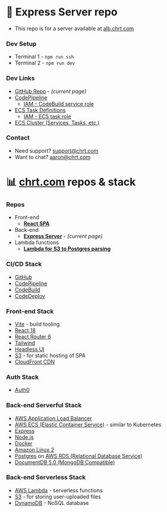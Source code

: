 # :file_folder: Express Server repo

- This repo is for a server available at [alb.chrt.com](https://alb.chrt.com)

### Dev Setup

- Terminal 1 - `npm run ssh`
- Terminal 2 - `npm run dev`

### Dev Links

- [GitHub Repo](https://github.com/chrtHub/postgres-tradingdata) - _(current page)_
- [CodePipeline](https://us-east-1.console.aws.amazon.com/codesuite/codepipeline/pipelines/chrt-express-postgres-tradingdata/view?region=us-east-1)
  - [IAM - CodeBuild service role](https://us-east-1.console.aws.amazon.com/iamv2/home?region=us-east-1#/roles/details/codebuild-chrt-express-postgres-tradingdata-service-role?section=permissions)
- [ECS Task Definitions](https://us-east-1.console.aws.amazon.com/ecs/v2/task-definitions/express-postgres?region=us-east-1)
  - [IAM - ECS task role](https://us-east-1.console.aws.amazon.com/iamv2/home#/roles/details/task-role-chrt-express-postgres-tradingdata?section=permissions)
- [ECS Cluster (Services, Tasks, etc.)](https://us-east-1.console.aws.amazon.com/ecs/v2/clusters/node-postgres/services?region=us-east-1)

### Contact

- Need support? support@chrt.com
- Want to chat? aaron@chrt.com

# :bar_chart: [chrt.com](https://chrt.com) repos & stack

### Repos

- Front-end
  - **[React SPA](https://github.com/chrtHub/chrt-vite/)**
- Back-end
  - **[Express Server](https://github.com/chrtHub/postgres-tradingdata)** - _(current page)_
- Lambda functions
  - **[Lambda for S3 to Postgres parsing](https://github.com/chrtHub/lambda-chrtUserTradingData-S3-to-RDS-PostgreSQL)**

### CI/CD Stack

- [GitHub](https://github.com)
- [CodePipeline](https://docs.aws.amazon.com/codepipeline/latest/userguide/welcome.html)
- [CodeBuild](https://docs.aws.amazon.com/codebuild/latest/userguide/welcome.html)
- [CodeDeploy](https://docs.aws.amazon.com/codedeploy/latest/userguide/welcome.html)

### Front-end Stack

- [Vite](https://vitejs.dev/) - build tooling
- [React 18](https://reactjs.org/)
- [React Router 6](https://reactrouter.com/en/main)
- [Tailwind](https://tailwindcss.com/)
- [Headless UI](https://headlessui.com/)
- [S3](https://docs.aws.amazon.com/AmazonS3/latest/userguide/Welcome.html) - for static hosting of SPA
- [CloudFront CDN](https://docs.aws.amazon.com/AmazonCloudFront/latest/DeveloperGuide/Introduction.html)

### Auth Stack

- [Auth0](https://auth0.com/)

### Back-end Serverful Stack

- [AWS Application Load Balancer](https://docs.aws.amazon.com/elasticloadbalancing/latest/application/introduction.html)
- [AWS ECS (Elastic Container Service)](https://docs.aws.amazon.com/AmazonECS/latest/developerguide/Welcome.html) - similar to Kubernetes
- [Express](https://expressjs.com/)
- [Node.js](https://nodejs.org/en/)
- [Docker](https://www.docker.com/)
- [Amazon Linux 2](https://aws.amazon.com/amazon-linux-2/)
- [Postgres](https://www.postgresql.org/) on [AWS RDS (Relational Database Service)](https://docs.aws.amazon.com/AmazonRDS/latest/UserGuide/Welcome.html)
- [DocumentDB 5.0 (MongoDB Compatible)](https://docs.aws.amazon.com/documentdb/latest/developerguide/what-is.html)

### Back-end Serverless Stack

- [AWS Lambda](https://docs.aws.amazon.com/lambda/latest/dg/welcome.html) - serverless functions
- [S3](https://docs.aws.amazon.com/AmazonS3/latest/userguide/Welcome.html) - for storing user-uploaded files
- [DynamoDB](https://docs.aws.amazon.com/amazondynamodb/latest/developerguide/Introduction.html) - NoSQL database
